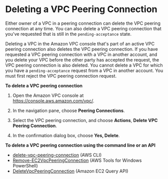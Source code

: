 # Deleting a VPC Peering Connection<a name="delete-vpc-peering-connection"></a>

Either owner of a VPC in a peering connection can delete the VPC peering connection at any time\. You can also delete a VPC peering connection that you've requested that is still in the `pending-acceptance` state\.

Deleting a VPC in the Amazon VPC console that's part of an active VPC peering connection also deletes the VPC peering connection\. If you have requested a VPC peering connection with a VPC in another account, and you delete your VPC before the other party has accepted the request, the VPC peering connection is also deleted\. You cannot delete a VPC for which you have a `pending-acceptance` request from a VPC in another account\. You must first reject the VPC peering connection request\.

**To delete a VPC peering connection**

1. Open the Amazon VPC console at [https://console\.aws\.amazon\.com/vpc/](https://console.aws.amazon.com/vpc/)\.

1. In the navigation pane, choose **Peering Connections**\.

1. Select the VPC peering connection, and choose **Actions**, **Delete VPC Peering Connection**\.

1. In the confirmation dialog box, choose **Yes, Delete**\.

**To delete a VPC peering connection using the command line or an API**
+ [delete\-vpc\-peering\-connection](http://docs.aws.amazon.com/cli/latest/reference/ec2/delete-vpc-peering-connection.html) \(AWS CLI\)
+ [Remove\-EC2VpcPeeringConnection](http://docs.aws.amazon.com/powershell/latest/reference/items/Remove-EC2VpcPeeringConnection.html) \(AWS Tools for Windows PowerShell\)
+ [DeleteVpcPeeringConnection](http://docs.aws.amazon.com/AWSEC2/latest/APIReference/ApiReference-query-DeleteVpcPeeringConnection.html) \(Amazon EC2 Query API\)